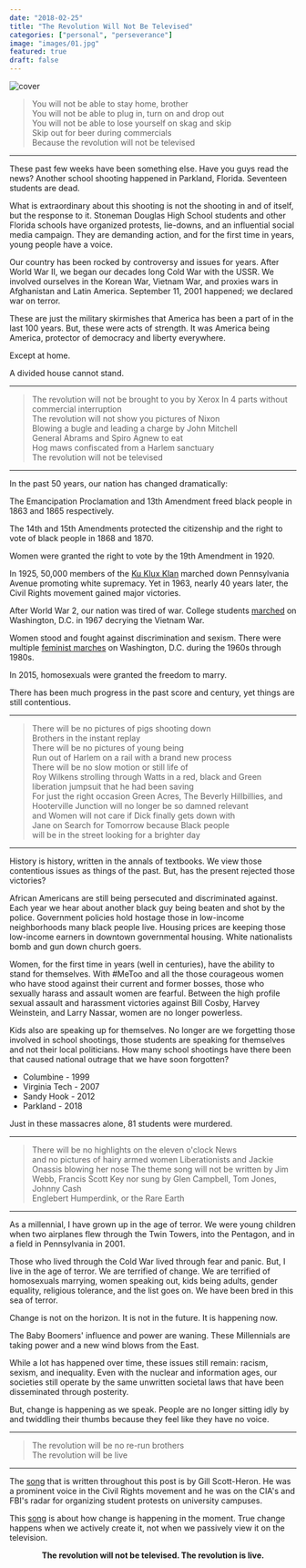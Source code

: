 ```yaml
---
date: "2018-02-25"
title: "The Revolution Will Not Be Televised"
categories: ["personal", "perseverance"]
image: "images/01.jpg"
featured: true
draft: false
---
```


<!-- TODO fix images -->
![cover](/images/revolution.png "image")

> You will not be able to stay home, brother	
You will not be able to plug in, turn on and drop out	
You will not be able to lose yourself on skag and skip	
Skip out for beer during commercials	
Because the revolution will not be televised

----

These past few weeks have been something else. Have you guys read the news? Another school shooting happened in Parkland, Florida. Seventeen students are dead. 

What is extraordinary about this shooting is not the shooting in and of itself, but the response to it. Stoneman Douglas High School students and other Florida schools have organized protests, lie-downs, and an influential social media campaign. They are demanding action, and for the first time in years, young people have a voice. 

Our country has been rocked by controversy and issues for years. After World War II, we began our decades long Cold War with the USSR. We involved ourselves in the Korean War, Vietnam War, and proxies wars in Afghanistan and Latin America. September 11, 2001 happened; we declared war on terror. 

These are just the military skirmishes that America has been a part of in the last 100 years. But, these were acts of strength. It was America being America, protector of democracy and liberty everywhere. 

Except at home. 

A divided house cannot stand. 

----
	
>The revolution will not be brought to you by Xerox	
In 4 parts without commercial interruption	
The revolution will not show you pictures of Nixon	
Blowing a bugle and leading a charge by John Mitchell	
General Abrams and Spiro Agnew to eat	
Hog maws confiscated from a Harlem sanctuary	
The revolution will not be televised

----


In the past 50 years, our nation has changed dramatically:

The Emancipation Proclamation and 13th Amendment freed black people in 1863 and 1865 respectively. 

The 14th and 15th Amendments protected the citizenship and the right to vote of black people in 1868 and 1870. 

Women were granted the right to vote by the 19th Amendment in 1920. 

In 1925, 50,000 members of the [Ku Klux Klan](https://www.theatlantic.com/politics/archive/2016/12/second-klan/509468/
) marched down Pennsylvania Avenue promoting white supremacy. Yet in 1963, nearly 40 years later, the Civil Rights movement gained major victories. 

After World War 2, our nation was tired of war. College students [marched](https://www.washingtonpost.com/news/retropolis/wp/2017/10/19/the-day-anti-vietnam-war-protesters-tried-to-levitate-the-pentagon/?utm_term=.37f08d9c5aa8) on Washington, D.C. in 1967 decrying the Vietnam War.
 
Women stood and fought against discrimination and sexism. There were multiple [feminist marches](https://www.thoughtco.com/significant-american-feminist-protests-3529008
) on Washington, D.C. during the 1960s through 1980s.

In 2015, homosexuals were granted the freedom to marry. 

There has been much progress in the past score and century, yet things are still contentious. 

---
> There will be no pictures of pigs shooting down	
Brothers in the instant replay	
There will be no pictures of young being	
Run out of Harlem on a rail with a brand new process	
There will be no slow motion or still life of	
Roy Wilkens strolling through Watts in a red, black and	
Green liberation jumpsuit that he had been saving	
For just the right occasion	
Green Acres, The Beverly Hillbillies, and	
Hooterville Junction will no longer be so damned relevant	
and Women will not care if Dick finally gets down with	
Jane on Search for Tomorrow because Black people	
will be in the street looking for a brighter day

---

History is history, written in the annals of textbooks. We view those contentious issues as things of the past. But, has the present rejected those victories?

African Americans are still being persecuted and discriminated against. Each year we hear about another black guy being beaten and shot by the police. Government policies hold hostage those in low-income neighborhoods many black people live. Housing prices are keeping those low-income earners in downtown governmental housing. White nationalists bomb and gun down church goers.

Women, for the first time in years (well in centuries), have the ability to stand for themselves. With #MeToo and all the those courageous women who have stood against their current and former bosses, those who sexually harass and assault women are fearful. Between the high profile sexual assault and harassment victories against Bill Cosby, Harvey Weinstein, and Larry Nassar, women are no longer powerless. 

Kids also are speaking up for themselves. No longer are we forgetting those involved in school shootings, those students are speaking for themselves and not their local politicians. How many school shootings have there been that caused national outrage that we have soon forgotten? 

+ Columbine - 1999
+ Virginia Tech - 2007
+ Sandy Hook - 2012
+ Parkland - 2018

Just in these massacres alone, 81 students were murdered. 

---
> There will be no highlights on the eleven o'clock News	
and no pictures of hairy armed women Liberationists and	
Jackie Onassis blowing her nose	
The theme song will not be written by Jim Webb, Francis Scott Key 
nor sung by Glen Campbell, Tom Jones, Johnny Cash	
Englebert Humperdink, or the Rare Earth

---
As a millennial, I have grown up in the age of terror. We were young children when two airplanes flew through the Twin Towers, into the Pentagon, and in a field in Pennsylvania in 2001.

Those who lived through the Cold War lived through fear and panic. But, I live in the age of terror. We are terrified of change. We are terrified of homosexuals marrying, women speaking out, kids being adults, gender equality, religious tolerance, and the list goes on. We have been bred in this sea of terror. 

Change is not on the horizon. 
It is not in the future. 
It is happening now. 

The Baby Boomers' influence and power are waning. These Millennials are taking power and a new wind blows from the East.

While a lot has happened over time, these issues still remain: racism, sexism, and inequality. Even with the nuclear and information ages, our societies still operate by the same unwritten societal laws that have been disseminated through posterity. 

But, change is happening as we speak.  People are no longer sitting idly by and twiddling their thumbs because they feel like they have no voice. 

---

>The revolution will be no re-run brothers	
The revolution will be live

---

The [song](https://www.youtube.com/watch?v=QnJFhuOWgXg) that is written throughout this post is by Gill Scott-Heron. He was a prominent voice in the Civil Rights movement and he was on the CIA's and FBI's radar for organizing student protests on university campuses. 

This [song](https://www.huffingtonpost.com/entry/the-true-origin-and-meaning-of-the-phrase-the-revolution_us_59f7f8f4e4b0449428337925) is about how change is happening in the moment. True change happens when we actively create it, not when we passively view it on the television. 



<p align="center"><strong>
The revolution will not be televised. 
The revolution is live.</strong></p>
